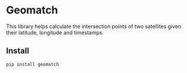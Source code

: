 # Geomatch

This library helps calculate the intersection points of two satellites given
their latitude, longitude and timestamps.

## Install

```bash
pip install geomatch
```

